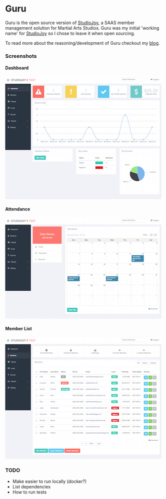 Guru
====

Guru is the open source version of [StudioJoy](http://studiojoy.net), a SAAS member management solution for Martial Arts Studios. Guru was my initial 'working name' for [StudioJoy](http://studiojoy.net) so I chose to leave it when open sourcing.

To read more about the reasoning/development of Guru checkout my [blog](http://www.markphelps.me/).

### Screenshots

#### Dashboard
![dashboard](/screenshots/dashboard.png?raw=true)

#### Attendance
![visits](/screenshots/visits.png?raw=true)

#### Member List
![members](/screenshots/members.png?raw=true)

### TODO
- Make easier to run locally (docker?)
- List dependencies
- How to run tests